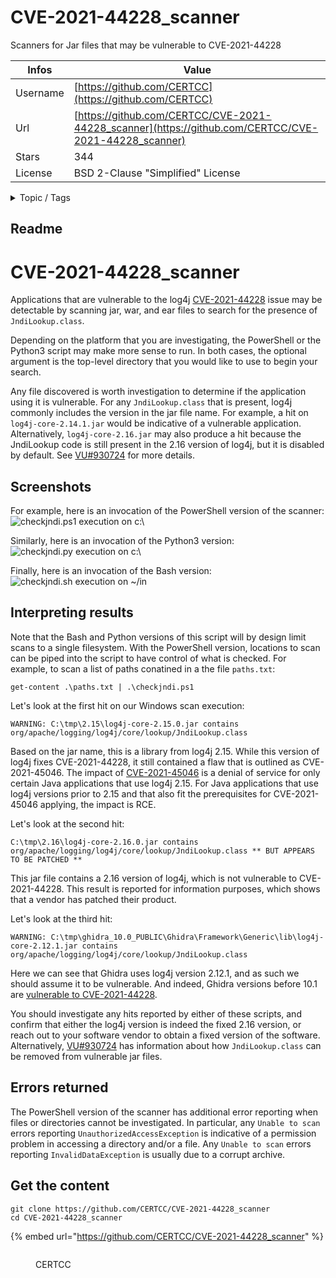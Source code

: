 # CVE-2021-44228_scanner

Scanners for Jar files that may be vulnerable to CVE-2021-44228

| Infos    | Value                                                              |
| -------- | -------------------------------------------------------------------|
| Username | [https://github.com/CERTCC](https://github.com/CERTCC) |
| Url      | [https://github.com/CERTCC/CVE-2021-44228_scanner](https://github.com/CERTCC/CVE-2021-44228_scanner)                                               |
| Stars    | 344                                                          |
| License  | BSD 2-Clause "Simplified" License                                                        |

<details>

<summary>Topic / Tags</summary>



</details>

## Readme


# CVE-2021-44228_scanner
Applications that are vulnerable to the log4j [CVE-2021-44228](https://nvd.nist.gov/vuln/detail/CVE-2021-44228) issue may be detectable by scanning jar, war, and ear files to search for the presence of `JndiLookup.class`.

Depending on the platform that you are investigating, the PowerShell or the Python3 script may make more sense to run.  In both cases, the optional argument is the top-level directory that you would like to use to begin your search.

Any file discovered is worth investigation to determine if the application using it is vulnerable. For any `JndiLookup.class` that is present, log4j commonly includes the version in the jar file name. For example, a hit on `log4j-core-2.14.1.jar` would be indicative of a vulnerable application. Alternatively, `log4j-core-2.16.jar` may also produce a hit because the JndiLookup code is still present in the 2.16 version of log4j, but it is disabled by default.  See [VU#930724](https://www.kb.cert.org/vuls/id/930724) for more details.

## Screenshots

For example, here is an invocation of the PowerShell version of the scanner:
![checkjndi.ps1 execution on c:\\](checkjndi_ps1.png "checkjndi.ps1 execution on c:\\")

Similarly, here is an invocation of the Python3 version:
![checkjndi.py execution on c:\\](checkjndi_py.png "checkjndi.py execution on c:\\")

Finally, here is an invocation of the Bash version:
![checkjndi.sh execution on ~/in](checkjndi_sh.png "checkjndi.sh execution on ~/in")

## Interpreting results

Note that the Bash and Python versions of this script will by design limit scans to a single filesystem.
With the PowerShell version, locations to scan can be piped into the script to have control of what is checked.  For example, to scan a list of paths conatined in a the file `paths.txt`:

```
get-content .\paths.txt | .\checkjndi.ps1
```

Let's look at the first hit on our Windows scan execution:
```
WARNING: C:\tmp\2.15\log4j-core-2.15.0.jar contains org/apache/logging/log4j/core/lookup/JndiLookup.class
```

Based on the jar name, this is a library from log4j 2.15. While this version of log4j fixes CVE-2021-44228, it still contained a flaw that is outlined as CVE-2021-45046. The impact of [CVE-2021-45046](https://nvd.nist.gov/vuln/detail/CVE-2021-45046) is a denial of service for only certain Java applications that use log4j 2.15. For Java applications that use log4j versions prior to 2.15 and that also fit the prerequisites for CVE-2021-45046 applying, the impact is RCE.

Let's look at the second hit:
```
C:\tmp\2.16\log4j-core-2.16.0.jar contains org/apache/logging/log4j/core/lookup/JndiLookup.class ** BUT APPEARS TO BE PATCHED **
```
This jar file contains a 2.16 version of log4j, which is not vulnerable to CVE-2021-44228. This result is reported for information purposes, which shows that a vendor has patched their product.

Let's look at the third hit:
```
WARNING: C:\tmp\ghidra_10.0_PUBLIC\Ghidra\Framework\Generic\lib\log4j-core-2.12.1.jar contains org/apache/logging/log4j/core/lookup/JndiLookup.class
```

Here we can see that Ghidra uses log4j version 2.12.1, and as such we should assume it to be vulnerable. And indeed, Ghidra versions before 10.1 are [vulnerable to CVE-2021-44228](https://github.com/NationalSecurityAgency/ghidra/releases/tag/Ghidra_10.1_build).

You should investigate any hits reported by either of these scripts, and confirm that either the log4j version is indeed the fixed 2.16 version, or reach out to your software vendor to obtain a fixed version of the software. Alternatively, [VU#930724](https://www.kb.cert.org/vuls/id/930724) has information about how `JndiLookup.class` can be removed from vulnerable jar files.

## Errors returned

The PowerShell version of the scanner has additional error reporting when files or directories cannot be investigated.  In particular, any `Unable to scan` errors reporting `UnauthorizedAccessException` is indicative of a permission problem in accessing a directory and/or a file. Any `Unable to scan` errors reporting `InvalidDataException` is usually due to a corrupt archive.



## Get the content

```
git clone https://github.com/CERTCC/CVE-2021-44228_scanner
cd CVE-2021-44228_scanner
```

{% embed url="https://github.com/CERTCC/CVE-2021-44228_scanner" %}

<figure><img src="https://avatars.githubusercontent.com/u/37221555?v=4" alt=""><figcaption><p>CERTCC</p></figcaption></figure>
